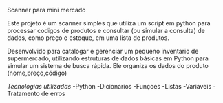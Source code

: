 ﻿Scanner para mini mercado 

Este projeto é um scanner simples que utiliza um script em python para processar codigos de produtos e consultar (ou simular a consulta) de dados, como preço e estoque, em uma lista de produtos. 

Desenvolvido para catalogar e gerenciar um pequeno inventario de supermercado, utilizando estruturas de dados básicas em Python para simular um sistema de busca rápida. 
Ele organiza os dados do produto (nome,preço,código) 

*Tecnologias utilizadas* 
-Python
-Dicionarios 
-Funçoes 
-Listas 
-Variaveis 
-Tratamento de erros




